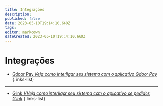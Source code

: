 ```yaml
---
title: Integrações
description: 
published: false
date: 2023-05-10T19:14:10.660Z
tags: 
editor: markdown
dateCreated: 2023-05-10T19:14:10.660Z
---
```


# Integrações



- [Gdoor Pay *Veja como interligar seu sistema com o aplicativo Gdoor Pay*](/ferramentas/gdoorpay)
{.links-list}
-----------------------------------------------------------------------------------------------------
- [Glink *VVeja como interligar seu sistema com o aplicativo de pedidos Glink*](/ferramentas/glink)
{.links-list}

